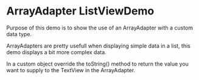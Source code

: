 # ArrayAdapter ListViewDemo

Purpose of this demo is to show the use of an ArrayAdapter with a custom data type. 

ArrayAdapters are pretty usefull when displaying simple data in a list, this demo displays a bit more complex data.

In a custom object override the toString() method to return the value you want to supply to the TextView in the ArrayAdapter.
